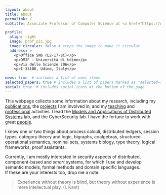 ```yaml
---
layout: about
title: about
permalink: /
subtitle: Associate Professor of Computer Science at <a href="https://www.dmif.uniud.it">DMIF</a>, <a href="https://www.uniud.it">University of Udine</a>.

profile:
  align: right
  image: prof_pic.jpg
  image_circular: false # crops the image to make it circular
  address: >
    <p>Office SN6 (L2-17-BC)</p>
    <p>DMIF - Università di Udine</p>
    <p>Via delle Scienze 206</p>
    <p>I-33100, Udine, Italy</p>

news: true  # includes a list of news items
selected_papers: true # includes a list of papers marked as "selected={true}"
social: true  # includes social icons at the bottom of the page
---
```

This webpage collects some information about my research, including my [publications](/publications/), the [projects](/projects/) I am involved in, and my [teaching](/teaching/) and [professional](/services/) activities.
I lead the [Models and Applications of Distributed Systems](https://mads.uniud.it) lab, and the CyberSecurity lab.
I have the fortune to work with great [people](/group/).

[I am a *horizontal* scientist, rather than vertical. I prefer to range over many different subjects, finding connections between apparently distant subjects.]::
I know one or two things about
process calculi,
distributed ledgers,
session types,
category theory and logic, 
bigraphs, 
coalgebras, 
structured operational semantics, 
nominal sets, 
systems biology, 
type theory, 
logical frameworks,
proof assistants.

Currently, I am mostly interested in security aspects of distributed, component-based and *smart* systems, for which I use and develop semantic models, formal methods and domain specific languages.<br/>
If these are your interests too, drop me a note.

> Experience without theory is blind, but theory without experience is mere intellectual play. (I. Kant)